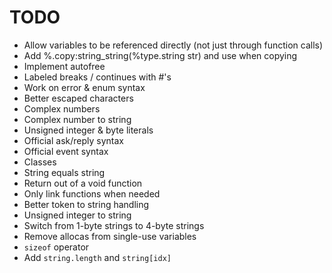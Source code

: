 # TODO
- Allow variables to be referenced directly (not just through function calls)
- Add %.copy:string_string(%type.string str) and use when copying
- Implement autofree
- Labeled breaks / continues with #'s
- Work on error & enum syntax
- Better escaped characters
- Complex numbers
- Complex number to string
- Unsigned integer & byte literals
- Official ask/reply syntax
- Official event syntax
- Classes
- String equals string 
- Return out of a void function
- Only link functions when needed
- Better token to string handling
- Unsigned integer to string
- Switch from 1-byte strings to 4-byte strings
- Remove allocas from single-use variables
- `sizeof` operator
- Add `string.length` and `string[idx]`